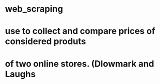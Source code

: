 # web_scraping
# use to collect and compare prices of considered produts
# of two online stores. (Dlowmark and Laughs
